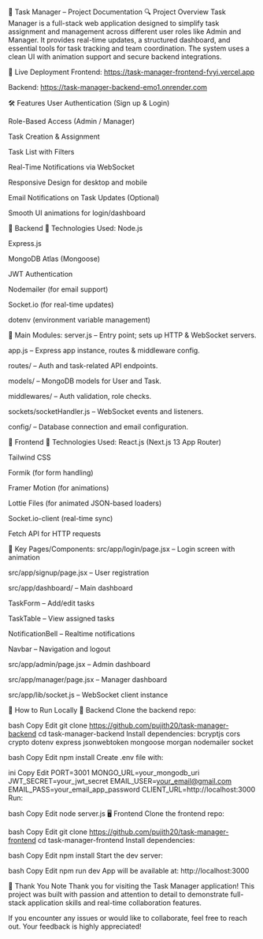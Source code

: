 📝 Task Manager – Project Documentation
🔍 Project Overview
Task Manager is a full-stack web application designed to simplify task assignment and management across different user roles like Admin and Manager. It provides real-time updates, a structured dashboard, and essential tools for task tracking and team coordination. The system uses a clean UI with animation support and secure backend integrations.

🚀 Live Deployment
Frontend: https://task-manager-frontend-fvyi.vercel.app

Backend: https://task-manager-backend-emo1.onrender.com

🛠️ Features
User Authentication (Sign up & Login)

Role-Based Access (Admin / Manager)

Task Creation & Assignment

Task List with Filters

Real-Time Notifications via WebSocket

Responsive Design for desktop and mobile

Email Notifications on Task Updates (Optional)

Smooth UI animations for login/dashboard

🧠 Backend
📌 Technologies Used:
Node.js

Express.js

MongoDB Atlas (Mongoose)

JWT Authentication

Nodemailer (for email support)

Socket.io (for real-time updates)

dotenv (environment variable management)

🧩 Main Modules:
server.js – Entry point; sets up HTTP & WebSocket servers.

app.js – Express app instance, routes & middleware config.

routes/ – Auth and task-related API endpoints.

models/ – MongoDB models for User and Task.

middlewares/ – Auth validation, role checks.

sockets/socketHandler.js – WebSocket events and listeners.

config/ – Database connection and email configuration.

🎨 Frontend
📌 Technologies Used:
React.js (Next.js 13 App Router)

Tailwind CSS

Formik (for form handling)

Framer Motion (for animations)

Lottie Files (for animated JSON-based loaders)

Socket.io-client (real-time sync)

Fetch API for HTTP requests

🧩 Key Pages/Components:
src/app/login/page.jsx – Login screen with animation

src/app/signup/page.jsx – User registration

src/app/dashboard/ – Main dashboard

TaskForm – Add/edit tasks

TaskTable – View assigned tasks

NotificationBell – Realtime notifications

Navbar – Navigation and logout

src/app/admin/page.jsx – Admin dashboard

src/app/manager/page.jsx – Manager dashboard

src/app/lib/socket.js – WebSocket client instance

🧪 How to Run Locally
🔧 Backend
Clone the backend repo:

bash
Copy
Edit
git clone https://github.com/pujith20/task-manager-backend
cd task-manager-backend
Install dependencies:
bcryptjs
cors
crypto
dotenv
express
jsonwebtoken
mongoose
morgan
nodemailer
socket


bash
Copy
Edit
npm install
Create .env file with:

ini
Copy
Edit
PORT=3001
MONGO_URL=your_mongodb_uri
JWT_SECRET=your_jwt_secret
EMAIL_USER=your_email@gmail.com
EMAIL_PASS=your_email_app_password
CLIENT_URL=http://localhost:3000
Run:

bash
Copy
Edit
node server.js
🖥️ Frontend
Clone the frontend repo:

bash
Copy
Edit
git clone https://github.com/pujith20/task-manager-frontend
cd task-manager-frontend
Install dependencies:

bash
Copy
Edit
npm install
Start the dev server:

bash
Copy
Edit
npm run dev
App will be available at: http://localhost:3000

🙏 Thank You Note
Thank you for visiting the Task Manager application!
This project was built with passion and attention to detail to demonstrate full-stack application skills and real-time collaboration features.

If you encounter any issues or would like to collaborate, feel free to reach out. Your feedback is highly appreciated!
